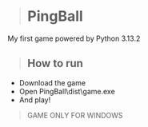 > # PingBall
My first game
powered by Python 3.13.2

> ## How to run
- Download the game
- Open PingBall\dist\game.exe
- And play!

> GAME ONLY FOR WINDOWS
